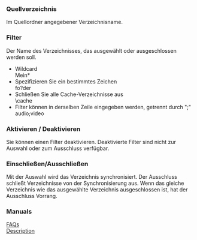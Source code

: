 ### Quellverzeichnis  

Im Quellordner angegebener Verzeichnisname.  

### Filter  
Der Name des Verzeichnisses, das ausgewählt oder ausgeschlossen werden soll.  

- Wildcard  
Mein*  
- Spezifizieren Sie ein bestimmtes Zeichen  
fo?der  
- Schließen Sie alle Cache-Verzeichnisse aus  
\cache  
- Filter können in derselben Zeile eingegeben werden, getrennt durch ";"  
audio;video  

### Aktivieren / Deaktivieren  

Sie können einen Filter deaktivieren. Deaktivierte Filter sind nicht zur Auswahl oder zum Ausschluss verfügbar.  

### Einschließen/Ausschließen  

Mit der Auswahl wird das Verzeichnis synchronisiert. Der Ausschluss schließt Verzeichnisse von der Synchronisierung aus. Wenn das gleiche Verzeichnis wie das ausgewählte Verzeichnis ausgeschlossen ist, hat der Ausschluss Vorrang.  

### Manuals  
[FAQs](https://sentaroh.github.io/Documents/SMBSync3/SMBSync3_FAQ_EN.htm)  
[Description](https://sentaroh.github.io/Documents/SMBSync3/SMBSync3_Desc_EN.htm)  
